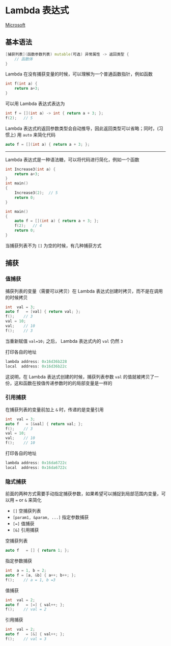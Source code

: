 # Lambda 表达式

<!-- 

Lambda 表达式，实际上就是提供了一个类似匿名函数的特性， 而匿名函数则是在需要一个函数，但是又不想费力去命名一个函数的情况下去使用的。这样的场景其实有很多很多， 所以匿名函数几乎是现代编程语言的标配。

C++的lambda可以认为是编译器的一个语法糖，用于生成一个匿名的仿函数类，类成员就是捕获的变量，operator ()就是那个函数体。lambda捕获部分的语法声明决定了每个类成员变量的存储和初始化策略。从这一点上来说，你可以用一个C struct + 静态函数（把这个struct作为第一个参数来近似）。不过一些编译平台上C++的成员函数是走thiscall的，你得保证你的C编译器也能编译出thiscall才可以实现二进制意义上的兼容

在 c++ 中 lambda 函数有点类似匿名函数，怎么解释呢，我们无需定义一个函数结构随后再去使用这个函数。而是直接在使用时将其声明使用。

-->

[Microsoft ](https://docs.microsoft.com/en-us/cpp/cpp/lambda-expressions-in-cpp?view=msvc-170)

## 基本语法
```cpp
[捕获列表](函数参数列表) mutable(可选) 异常属性 -> 返回类型 {
    // 函数体
}
```

Lambda 在没有捕获变量的时候，可以理解为一个普通函数指针，例如函数
```cpp
int f(int a) {
    return a+3;
}
```
可以用 Lambda 表达式表达为
```cpp
int f = [](int a) -> int { return a + 3; };
f(2);   // 5
```
Lambda 表达式的返回参数类型会自动推导，因此返回类型可以省略；同时，(习惯上) 用 `auto` 来简化代码
```cpp
auto f = [](int a) { return a + 3; };
```


---

Lambda 表达式是一种语法糖，可以将代码进行简化，例如一个函数
```cpp
int Increase3(int a) {
    return a+3;
}
int main()
{
    Increase3(2);  // 5
    return 0;
}
```

```cpp
int main()
{
    auto f = [](int a) { return a + 3; };
    f(2);   // 4
    return 0;
}
```



当捕获列表不为 `[]` 为空的时候，有几种捕获方式

## 捕获
### 值捕获
捕获列表的变量（需要可以拷贝）在 Lambda 表达式创建时拷贝，而不是在调用的时候拷贝
```cpp
int  val = 3;
auto f   = [val] { return val; };
f();    // 3
val = 10;
val;    // 10
f();    // 3
```
当重新赋值 `val=10;` 之后， Lambda 表达式内的 `val` 仍然 `3`

打印各自的地址
```cpp
lambda address: 0x16d36b228
local  address: 0x16d36b22c
```

这说明，在 Lambda 表达式创建的时候，捕获列表参数 `val` 的值就被拷贝了一份，这和函数在按值传递参数时的的局部变量是一样的


### 引用捕获
在捕获列表的变量前加上 `&` 时，传递的是变量引用
```cpp
int  val = 3;
auto f   = [&val] { return val; };
f();    // 3
val = 10;
val;    // 10
f();    // 10
```
打印各自的地址
```cpp
lambda address: 0x16da6722c
local  address: 0x16da6722c
```

### 隐式捕获
前面的两种方式需要手动指定捕获参数，如果希望可以捕捉到局部范围内变量，可以用 `=` or `&` 来简化
- `[]` 空捕获列表
- `[param1, &param, ...]` 指定参数捕获
- `[=]` 值捕获
- `[&]` 引用捕获

空捕获列表
```cpp
auto f   = [] { return 1; };
```

指定参数捕获
```cpp
int  a = 1, b = 2;
auto f = [a, &b] { a++; b++; };
f();    // a = 1, b =3
```

值捕获
```cpp
int  val = 2;
auto f   = [=] { val++; };
f();    // val = 2
```

引用捕获
```cpp
int  val = 2;
auto f   = [&] { val++; };
f();    // val = 3
```


<!--
```cpp

```
-->


